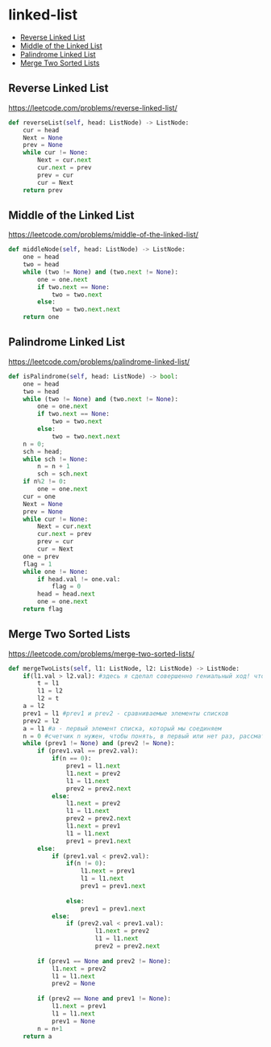 # linked-list

+ [Reverse Linked List](#reverse-linked-list)
+ [Middle of the Linked List](#middle-of-the-Linked-List)
+ [Palindrome Linked List](#palindrome-linked-list)
+ [Merge Two Sorted Lists](#merge-two-sorted-lists)

## Reverse Linked List

https://leetcode.com/problems/reverse-linked-list/

```python
def reverseList(self, head: ListNode) -> ListNode:
    cur = head
    Next = None
    prev = None
    while cur != None:
        Next = cur.next
        cur.next = prev
        prev = cur
        cur = Next
    return prev  
```
## Middle of the Linked List

https://leetcode.com/problems/middle-of-the-linked-list/

```python
def middleNode(self, head: ListNode) -> ListNode:
    one = head
    two = head
    while (two != None) and (two.next != None):
        one = one.next
        if two.next == None:
            two = two.next
        else:
            two = two.next.next
    return one
```

## Palindrome Linked List

https://leetcode.com/problems/palindrome-linked-list/

```python
def isPalindrome(self, head: ListNode) -> bool:
    one = head
    two = head
    while (two != None) and (two.next != None):
        one = one.next
        if two.next == None:
            two = two.next
        else:
            two = two.next.next
    n = 0;
    sch = head;
    while sch != None:
        n = n + 1
        sch = sch.next
    if n%2 != 0:
        one = one.next
    cur = one
    Next = None
    prev = None
    while cur != None:
        Next = cur.next
        cur.next = prev
        prev = cur
        cur = Next
    one = prev
    flag = 1
    while one != None:
        if head.val != one.val:
            flag = 0
        head = head.next
        one = one.next
    return flag
```

## Merge Two Sorted Lists

https://leetcode.com/problems/merge-two-sorted-lists/

```python
def mergeTwoLists(self, l1: ListNode, l2: ListNode) -> ListNode:
    if(l1.val > l2.val): #здесь я сделал совершенно гениальный ход! чтобы не рассматривать доп случай, я "приравнял" его к уже разобранному  
        t = l1
        l1 = l2
        l2 = t
    a = l2
    prev1 = l1 #prev1 и prev2 - сравниваемые элементы списков  
    prev2 = l2
    a = l1 #a - первый элемент списка, который мы соединяем
    n = 0 #счетчик n нужен, чтобы понять, в первый или нет раз, рассматриваются списки, если в первый, то подход нужен особенный
    while (prev1 != None) and (prev2 != None):
        if (prev1.val == prev2.val): 
            if(n == 0):
                prev1 = l1.next
                l1.next = prev2
                l1 = l1.next 
                prev2 = prev2.next
            else:
                l1.next = prev2
                l1 = l1.next
                prev2 = prev2.next
                l1.next = prev1
                l1 = l1.next                    
                prev1 = prev1.next           
        else:
            if (prev1.val < prev2.val):
                if(n != 0):
                    l1.next = prev1
                    l1 = l1.next
                    prev1 = prev1.next
                        
                else:
                    prev1 = prev1.next    
            else:
                if (prev2.val < prev1.val): 
                        l1.next = prev2
                        l1 = l1.next
                        prev2 = prev2.next 
                            
        if (prev1 == None and prev2 != None): 
            l1.next = prev2
            l1 = l1.next
            prev2 = None
                
        if (prev2 == None and prev1 != None):
            l1.next = prev1
            l1 = l1.next
            prev1 = None
        n = n+1  
    return a
```
